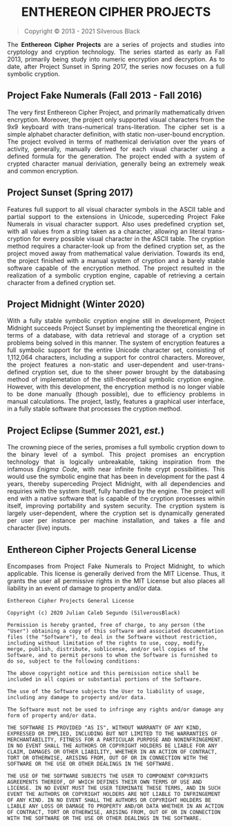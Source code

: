 <!-- markdownlint-disable MD033 -->

<style>
    h1 {
        text-align: center;
    }
    p {
        text-align: justify;
        text-justify: inter-word;
    }
</style>

# ENTHEREON CIPHER PROJECTS

> Copyright &copy; 2013 - 2021 Silverous Black

The **Enthereon Cipher Projects** are a series of projects and studies into cryptology and cryption technology. The series started as early as Fall 2013, primarily being study into numeric encryption and decryption. As to date, after Project Sunset in Spring 2017, the series now focuses on a full symbolic cryption.

## Project Fake Numerals (Fall 2013 - Fall 2016)

The very first Enthereon Cipher Project, and primarily mathematically driven encryption. Moreover, the project only supported visual characters from the 9x9 keyboard with trans-numerical trans-literation. The cipher set is a simple alphabet character definition, with static non-user-bound encryption. The project evolved in terms of mathemical deriviation over the years of activity, generally, manually derived for each visual character using a defined formula for the generation. The project ended with a system of crypted character manual deriviation, generally being an extremely weak and common encryption.

## Project Sunset (Spring 2017)

Features full support to all visual character symbols in the ASCII table and partial support to the extensions in Unicode, superceding Project Fake Numerals in visual character support. Also uses predefined cryption set, with all values from a string taken as a character, allowing an literal trans-cryption for every possible visual character in the ASCII table. The cryption method requires a character-look up from the defined cryption set, as the project moved away from mathematical value deriviation. Towards its end, the project finished with a manual system of cryption and a barely stable software capable of the encryption method. The project resulted in the realization of a symbolic cryption engine, capable of retrieving a certain character from a defined cryption set.

## Project Midnight (Winter 2020)

With a fully stable symbolic cryption engine still in development, Project Midnight succeeds Project Sunset by implementing the theoretical engine in terms of a database, with data retrieval and storage of a cryption set problems being solved in this manner. The system of encryption features a full symbolic support for the entire Unicode character set, consisting of 1,112,064 characters, including a support for control characters. Moreover, the project features a non-static and user-dependent and user-trans-defined cryption set, due to the sheer power brought by the databasing method of implemetation of the still-theoretical symbolic cryption engine. However, with this development, the encryption method is no longer viable to be done manually (though possible), due to efficiency problems in manual calculations. The project, lastly, features a graphical user interface, in a fully stable software that processes the cryption method.

## Project Eclipse (Summer 2021, *est.*)

The crowning piece of the series, promises a full symbolic cryption down to the binary level of a symbol. This project promises an encryption technology that is logically unbreakable, taking inspiration from the infamous *Enigma Code*, with near infinite finite crypt possibilities. This would use the symbolic engine that has been in development for the past 4 years, thereby superceding Project Midnight, with all dependencies and requiries with the system itself, fully handled by the engine. The project will end with a native software that is capable of the cryption processes within itself, improving portability and system security. The cryption system is largely user-dependent, where the cryption set is dynamically generated per user per instance per machine installation, and takes a file and character (live) inputs.

## Enthereon Cipher Projects General License

Encompases from Project Fake Numerals to Project Midnight, to which applicable. This license is generally derived from the MIT License. Thus, it grants the user all permissive rights in the MIT License but also places all liability in an event of damage to property and/or data.

```LICENSE
Enthereon Cipher Projects General License

Copyright (c) 2020 Julian Caleb Segundo (SilverousBlack)

Permission is hereby granted, free of charge, to any person (the "User") obtaining a copy of this software and associated documentation files (the "Software"), to deal in the Software without restriction, including without limitation of the rights to use, copy, modify, merge, publish, distribute, sublicense, and/or sell copies of the Software, and to permit persons to whom the Software is furnished to do so, subject to the following conditions:

The above copyright notice and this permission notice shall be included in all copies or substantial portions of the Software.

The use of the Software subjects the User to liability of usage, including any damage to property and/or data.

The Software must not be used to infringe any rights and/or damage any form of property and/or data.

THE SOFTWARE IS PROVIDED "AS IS", WITHOUT WARRANTY OF ANY KIND, EXPRESSED OR IMPLIED, INCLUDING BUT NOT LIMITED TO THE WARRANTIES OF MERCHANTABILITY, FITNESS FOR A PARTICULAR PURPOSE AND NONINFRINGEMENT. IN NO EVENT SHALL THE AUTHORS OR COPYRIGHT HOLDERS BE LIABLE FOR ANY CLAIM, DAMAGES OR OTHER LIABILITY, WHETHER IN AN ACTION OF CONTRACT, TORT OR OTHERWISE, ARISING FROM, OUT OF OR IN CONNECTION WITH THE SOFTWARE OR THE USE OR OTHER DEALINGS IN THE SOFTWARE.

THE USE OF THE SOFTWARE SUBJECTS THE USER TO COMPONENT COPYRIGHTS AGREEMENTS THEREOF, OF WHICH DEFINES THEIR OWN TERMS OF USE AND LICENSE. IN NO EVENT MUST THE USER TERMINATE THESE TERMS, AND IN SUCH EVENT THE AUTHORS OR COPYRIGHT HOLDERS ARE NOT LIABLE TO INFRINGEMENT OF ANY KIND. IN NO EVENT SHALL THE AUTHORS OR COPYRIGHT HOLDERS BE LIABLE ANY LOSS OR DAMAGE TO PROPERTY AND/OR DATA WHETHER IN AN ACTION OF CONTRACT, TORT OR OTHERWISE, ARISING FROM, OUT OF OR IN CONNECTION WITH THE SOFTWARE OR THE USE OR OTHER DEALINGS IN THE SOFTWARE.
```
